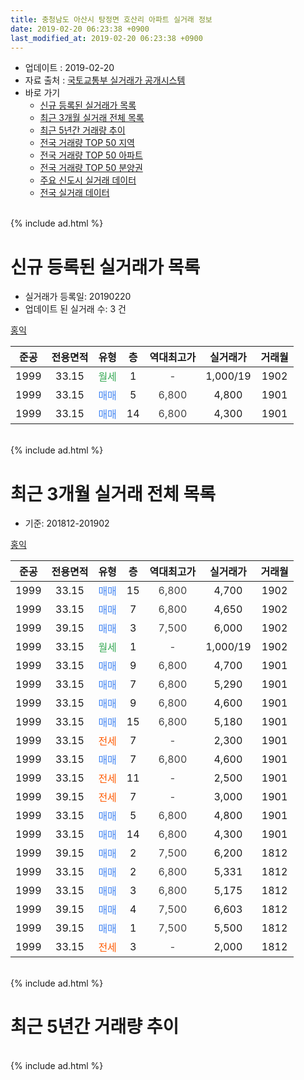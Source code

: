 ```yaml
---
title: 충청남도 아산시 탕정면 호산리 아파트 실거래 정보
date: 2019-02-20 06:23:38 +0900
last_modified_at: 2019-02-20 06:23:38 +0900
---
```


* 업데이트 : 2019-02-20
* 자료 출처 : [국토교통부 실거래가 공개시스템](http://rt.molit.go.kr)
* 바로 가기
    * [신규 등록된 실거래가 목록](#신규-등록된-실거래가-목록)
    * [최근 3개월 실거래 전체 목록](#최근-3개월-실거래-전체-목록)
    * [최근 5년간 거래량 추이](#최근-5년간-거래량-추이)
    * [전국 거래량 TOP 50 지역](https://inasie.github.io/apt-trade-info/최근-3개월-전국에서-가장-거래가-많이-발생한-지역)
    * [전국 거래량 TOP 50 아파트](https://inasie.github.io/apt-trade-info/최근-3개월-전국에서-가장-거래가-많이-발생한-아파트)
    * [전국 거래량 TOP 50 분양권](https://inasie.github.io/apt-trade-info/최근-3개월-전국에서-가장-거래가-많이-발생한-분양권)
    * [주요 신도시 실거래 데이터](https://inasie.github.io/apt-trade-info/주요-신도시)
    * [전국 실거래 데이터](https://inasie.github.io/apt-trade-info/전국)
<br>
{% include ad.html %}
<br>

# 신규 등록된 실거래가 목록
* 실거래가 등록일: 20190220
* 업데이트 된 실거래 수: 3 건


[홍익](https://search.naver.com/search.naver?query=%EC%B6%A9%EC%B2%AD%EB%82%A8%EB%8F%84+%EC%95%84%EC%82%B0%EC%8B%9C+%ED%83%95%EC%A0%95%EB%A9%B4+%ED%98%B8%EC%82%B0%EB%A6%AC+%ED%99%8D%EC%9D%B5)

|준공|전용면적|유형|층|역대최고가|실거래가|거래월|
|:---:|:---:|:---:|:---:|:---:|:---:|:---:|
|1999|33.15|<span style="color:#34a853">월세</span>|1|<span style="color:#444444">-</span>|1,000/19|1902|
|1999|33.15|<span style="color:#4285f3">매매</span>|5|<span style="color:#444444">6,800</span>|4,800|1901|
|1999|33.15|<span style="color:#4285f3">매매</span>|14|<span style="color:#444444">6,800</span>|4,300|1901|


<br>
{% include ad.html %}
<br>

# 최근 3개월 실거래 전체 목록
* 기준: 201812-201902


[홍익](https://search.naver.com/search.naver?query=%EC%B6%A9%EC%B2%AD%EB%82%A8%EB%8F%84+%EC%95%84%EC%82%B0%EC%8B%9C+%ED%83%95%EC%A0%95%EB%A9%B4+%ED%98%B8%EC%82%B0%EB%A6%AC+%ED%99%8D%EC%9D%B5)

|준공|전용면적|유형|층|역대최고가|실거래가|거래월|
|:---:|:---:|:---:|:---:|:---:|:---:|:---:|
|1999|33.15|<span style="color:#4285f3">매매</span>|15|<span style="color:#444444">6,800</span>|4,700|1902|
|1999|33.15|<span style="color:#4285f3">매매</span>|7|<span style="color:#444444">6,800</span>|4,650|1902|
|1999|39.15|<span style="color:#4285f3">매매</span>|3|<span style="color:#444444">7,500</span>|6,000|1902|
|1999|33.15|<span style="color:#34a853">월세</span>|1|<span style="color:#444444">-</span>|1,000/19|1902|
|1999|33.15|<span style="color:#4285f3">매매</span>|9|<span style="color:#444444">6,800</span>|4,700|1901|
|1999|33.15|<span style="color:#4285f3">매매</span>|7|<span style="color:#444444">6,800</span>|5,290|1901|
|1999|33.15|<span style="color:#4285f3">매매</span>|9|<span style="color:#444444">6,800</span>|4,600|1901|
|1999|33.15|<span style="color:#4285f3">매매</span>|15|<span style="color:#444444">6,800</span>|5,180|1901|
|1999|33.15|<span style="color:#ff5a00">전세</span>|7|<span style="color:#444444">-</span>|2,300|1901|
|1999|33.15|<span style="color:#4285f3">매매</span>|7|<span style="color:#444444">6,800</span>|4,600|1901|
|1999|33.15|<span style="color:#ff5a00">전세</span>|11|<span style="color:#444444">-</span>|2,500|1901|
|1999|39.15|<span style="color:#ff5a00">전세</span>|7|<span style="color:#444444">-</span>|3,000|1901|
|1999|33.15|<span style="color:#4285f3">매매</span>|5|<span style="color:#444444">6,800</span>|4,800|1901|
|1999|33.15|<span style="color:#4285f3">매매</span>|14|<span style="color:#444444">6,800</span>|4,300|1901|
|1999|39.15|<span style="color:#4285f3">매매</span>|2|<span style="color:#444444">7,500</span>|6,200|1812|
|1999|33.15|<span style="color:#4285f3">매매</span>|2|<span style="color:#444444">6,800</span>|5,331|1812|
|1999|33.15|<span style="color:#4285f3">매매</span>|3|<span style="color:#444444">6,800</span>|5,175|1812|
|1999|39.15|<span style="color:#4285f3">매매</span>|4|<span style="color:#444444">7,500</span>|6,603|1812|
|1999|39.15|<span style="color:#4285f3">매매</span>|1|<span style="color:#444444">7,500</span>|5,500|1812|
|1999|33.15|<span style="color:#ff5a00">전세</span>|3|<span style="color:#444444">-</span>|2,000|1812|


<br>
{% include ad.html %}
<br>

# 최근 5년간 거래량 추이


<div style="width:100%;">
    <canvas id="deal_progress" height="200"></canvas>
</div>

<script>
new Chart(document.getElementById("deal_progress"), {
    type: 'line',
    data: {
        labels: ['201402','201403','201404','201405','201406','201407','201408','201409','201410','201411','201412','201501','201502','201503','201504','201505','201506','201507','201508','201509','201510','201511','201512','201601','201602','201603','201604','201605','201606','201607','201608','201609','201610','201611','201612','201701','201702','201703','201704','201705','201706','201707','201708','201709','201710','201711','201712','201801','201802','201803','201804','201805','201806','201807','201808','201809','201810','201811','201812','201901','201902'],
        datasets: [{
            label: '매매',
            pointRadius: 1,
            data: [17, 24, 12, 13, 12, 16, 13, 14, 24, 7, 11, 12, 11, 16, 10, 18, 10, 13, 5, 9, 14, 8, 10, 13, 18, 18, 11, 9, 18, 7, 15, 11, 28, 20, 5, 15, 32, 17, 8, 22, 17, 8, 8, 14, 10, 1, 4, 6, 4, 8, 3, 0, 3, 1, 3, 4, 0, 1, 5, 7, 3],
            borderColor: "rgba(255, 201, 14, 1)",
            backgroundColor: "rgba(255, 201, 14, 0.5)",
            fill: false,
            lineTension: 0
        },{
            label: '전월세',
            pointRadius: 1,
            data: [20, 21, 9, 12, 8, 8, 6, 9, 6, 11, 14, 7, 9, 14, 12, 11, 11, 10, 9, 11, 10, 9, 7, 12, 14, 8, 8, 6, 2, 2, 3, 2, 0, 4, 4, 4, 1, 1, 3, 1, 3, 3, 3, 2, 2, 4, 5, 3, 4, 8, 4, 1, 5, 3, 3, 1, 2, 4, 1, 3, 1],
            borderColor: "rgba(0, 141, 185, 1)",
            backgroundColor: "rgba(0, 141, 185, 0.5)",
            fill: false,
            lineTension: 0
        }
        ]
    },
    options: {
        responsive: true,
        title: {
            display: false
        },
        tooltips: {
            mode: 'index',
            intersect: false
        },
        hover: {
            mode: 'nearest',
            intersect: true
        },
        scales: {
            xAxes: [{
                display: true,
                scaleLabel: {
                    display: true,
                    labelString: '년/월'
                }
            }],
            yAxes: [{
                display: true,
                ticks: {
                    suggestedMin: 0,
                },
                scaleLabel: {
                    display: true,
                    labelString: '실거래 수'
                }
            }]
        }
    }
});

</script>


<br>
{% include ad.html %}
<br>

